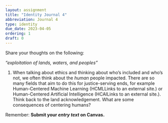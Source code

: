 ```yaml
---
layout: assignment
title: "Identity Journal 4"
abbreviation: Journal 4
type: identity
due_date: 2023-04-05
ordering: 1
draft: 0
---
```


Share your thoughts on the following:

_“exploitation of lands, waters, and peoples”_

1. When talking about ethics and thinking about who’s included and who’s not, we often think about the _human_ people impacted. There are so many fields that aim to do this for justice-serving ends, for example Human-Centered Machine Learning (HCMLLinks to an external site.) or Human-Centered Artificial Intelligence (HCAILinks to an external site.). Think back to the land acknowledgement. What are some consequences of centering humans?

Remember: **Submit your *entry text* on Canvas.**
